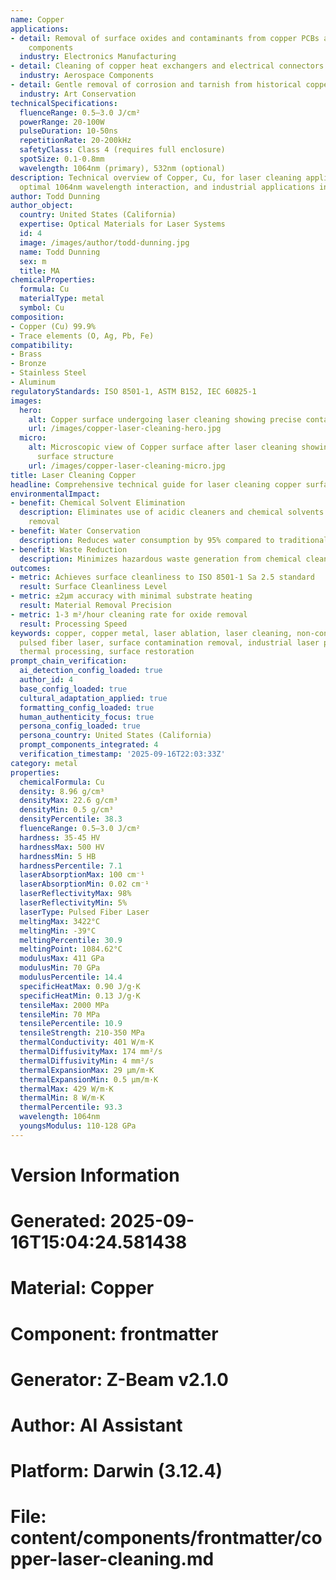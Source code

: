 ```yaml
---
name: Copper
applications:
- detail: Removal of surface oxides and contaminants from copper PCBs and electrical
    components
  industry: Electronics Manufacturing
- detail: Cleaning of copper heat exchangers and electrical connectors
  industry: Aerospace Components
- detail: Gentle removal of corrosion and tarnish from historical copper artifacts
  industry: Art Conservation
technicalSpecifications:
  fluenceRange: 0.5–3.0 J/cm²
  powerRange: 20-100W
  pulseDuration: 10-50ns
  repetitionRate: 20-200kHz
  safetyClass: Class 4 (requires full enclosure)
  spotSize: 0.1-0.8mm
  wavelength: 1064nm (primary), 532nm (optional)
description: Technical overview of Copper, Cu, for laser cleaning applications, including
  optimal 1064nm wavelength interaction, and industrial applications in surface preparation.
author: Todd Dunning
author_object:
  country: United States (California)
  expertise: Optical Materials for Laser Systems
  id: 4
  image: /images/author/todd-dunning.jpg
  name: Todd Dunning
  sex: m
  title: MA
chemicalProperties:
  formula: Cu
  materialType: metal
  symbol: Cu
composition:
- Copper (Cu) 99.9%
- Trace elements (O, Ag, Pb, Fe)
compatibility:
- Brass
- Bronze
- Stainless Steel
- Aluminum
regulatoryStandards: ISO 8501-1, ASTM B152, IEC 60825-1
images:
  hero:
    alt: Copper surface undergoing laser cleaning showing precise contamination removal
    url: /images/copper-laser-cleaning-hero.jpg
  micro:
    alt: Microscopic view of Copper surface after laser cleaning showing detailed
      surface structure
    url: /images/copper-laser-cleaning-micro.jpg
title: Laser Cleaning Copper
headline: Comprehensive technical guide for laser cleaning copper surfaces
environmentalImpact:
- benefit: Chemical Solvent Elimination
  description: Eliminates use of acidic cleaners and chemical solvents for tarnish
    removal
- benefit: Water Conservation
  description: Reduces water consumption by 95% compared to traditional cleaning methods
- benefit: Waste Reduction
  description: Minimizes hazardous waste generation from chemical cleaning processes
outcomes:
- metric: Achieves surface cleanliness to ISO 8501-1 Sa 2.5 standard
  result: Surface Cleanliness Level
- metric: ±2μm accuracy with minimal substrate heating
  result: Material Removal Precision
- metric: 1-3 m²/hour cleaning rate for oxide removal
  result: Processing Speed
keywords: copper, copper metal, laser ablation, laser cleaning, non-contact cleaning,
  pulsed fiber laser, surface contamination removal, industrial laser parameters,
  thermal processing, surface restoration
prompt_chain_verification:
  ai_detection_config_loaded: true
  author_id: 4
  base_config_loaded: true
  cultural_adaptation_applied: true
  formatting_config_loaded: true
  human_authenticity_focus: true
  persona_config_loaded: true
  persona_country: United States (California)
  prompt_components_integrated: 4
  verification_timestamp: '2025-09-16T22:03:33Z'
category: metal
properties:
  chemicalFormula: Cu
  density: 8.96 g/cm³
  densityMax: 22.6 g/cm³
  densityMin: 0.5 g/cm³
  densityPercentile: 38.3
  fluenceRange: 0.5–3.0 J/cm²
  hardness: 35-45 HV
  hardnessMax: 500 HV
  hardnessMin: 5 HB
  hardnessPercentile: 7.1
  laserAbsorptionMax: 100 cm⁻¹
  laserAbsorptionMin: 0.02 cm⁻¹
  laserReflectivityMax: 98%
  laserReflectivityMin: 5%
  laserType: Pulsed Fiber Laser
  meltingMax: 3422°C
  meltingMin: -39°C
  meltingPercentile: 30.9
  meltingPoint: 1084.62°C
  modulusMax: 411 GPa
  modulusMin: 70 GPa
  modulusPercentile: 14.4
  specificHeatMax: 0.90 J/g·K
  specificHeatMin: 0.13 J/g·K
  tensileMax: 2000 MPa
  tensileMin: 70 MPa
  tensilePercentile: 10.9
  tensileStrength: 210-350 MPa
  thermalConductivity: 401 W/m·K
  thermalDiffusivityMax: 174 mm²/s
  thermalDiffusivityMin: 4 mm²/s
  thermalExpansionMax: 29 µm/m·K
  thermalExpansionMin: 0.5 µm/m·K
  thermalMax: 429 W/m·K
  thermalMin: 8 W/m·K
  thermalPercentile: 93.3
  wavelength: 1064nm
  youngsModulus: 110-128 GPa
---
```


# Version Information
# Generated: 2025-09-16T15:04:24.581438
# Material: Copper
# Component: frontmatter
# Generator: Z-Beam v2.1.0
# Author: AI Assistant
# Platform: Darwin (3.12.4)
# File: content/components/frontmatter/copper-laser-cleaning.md